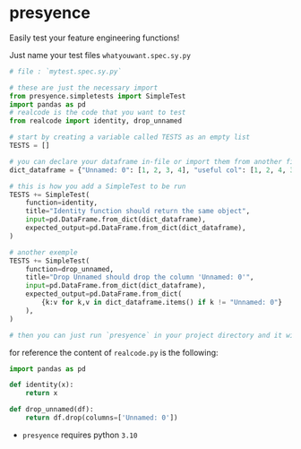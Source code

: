 # presyence

Easily test your feature engineering functions!

Just name your test files `whatyouwant.spec.sy.py`

```python
# file : `mytest.spec.sy.py`

# these are just the necessary import
from presyence.simpletests import SimpleTest
import pandas as pd
# realcode is the code that you want to test
from realcode import identity, drop_unnamed

# start by creating a variable called TESTS as an empty list
TESTS = []

# you can declare your dataframe in-file or import them from another file
dict_dataframe = {"Unnamed: 0": [1, 2, 3, 4], "useful col": [1, 2, 4, 3]}

# this is how you add a SimpleTest to be run
TESTS += SimpleTest(
    function=identity,
    title="Identity function should return the same object",
    input=pd.DataFrame.from_dict(dict_dataframe),
    expected_output=pd.DataFrame.from_dict(dict_dataframe),
)

# another exemple
TESTS += SimpleTest(
    function=drop_unnamed,
    title="Drop Unnamed should drop the column 'Unnamed: 0'",
    input=pd.DataFrame.from_dict(dict_dataframe),
    expected_output=pd.DataFrame.from_dict(
        {k:v for k,v in dict_dataframe.items() if k != "Unnamed: 0"}
    ),
)

# then you can just run `presyence` in your project directory and it will run the test
```

for reference the content of `realcode.py` is the following:
```python
import pandas as pd

def identity(x):
    return x

def drop_unnamed(df):
    return df.drop(columns=['Unnamed: 0'])
```


- `presyence` requires python `3.10`



